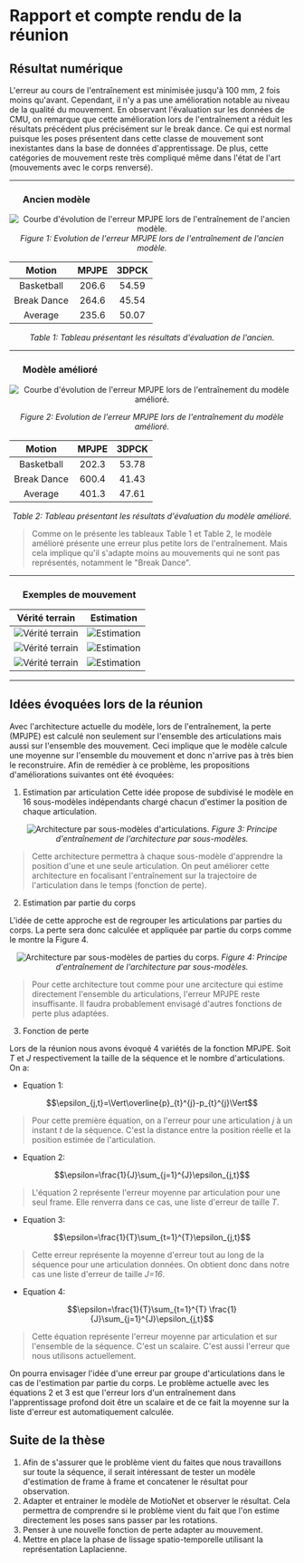 # Rapport et compte rendu de la réunion
## Résultat numérique
L'erreur au cours de l'entraînement est minimisée jusqu'à 100 mm, 2 fois moins qu'avant. Cependant, il n'y a pas une amélioration notable au niveau de la qualité du mouvement. En observant l'évaluation sur les données de CMU, on remarque que cette amélioration lors de l'entraînement a réduit les résultats précédent plus précisément sur le break dance. Ce qui est normal puisque les poses présentent dans cette classe de mouvement sont inexistantes dans la base de données d'apprentissage. De plus, cette catégories de mouvement reste très compliqué même dans l'état de l'art (mouvements avec le corps renversé).

***

### &nbsp;&nbsp;&nbsp;&nbsp;&nbsp;&nbsp;Ancien modèle
<center>

![Courbe d'évolution de l'erreur MPJPE lors de l'entraînement de l'ancien modèle.](./images/old_loss.png  "Evolution de l'erreur MPJPE lors de l'entraînement de l'ancien modèle.")
*Figure 1: Evolution de l'erreur MPJPE lors de l'entraînement de l'ancien modèle.*

| Motion      | MPJPE | 3DPCK |
| :--------:  | :---: | :---: |
| Basketball  | 206.6 | 54.59 |
| Break Dance | 264.6 | 45.54 |
| Average     | 235.6 | 50.07 |

*Table 1: Tableau présentant les résultats d'évaluation de l'ancien.*

</center>


***

### &nbsp;&nbsp;&nbsp;&nbsp;&nbsp;&nbsp;Modèle amélioré

<center>

![Courbe d'évolution de l'erreur MPJPE lors de l'entraînement du modèle amélioré.](./images/new_loss.png  "Evolution de l'erreur MPJPE lors de l'entraînement du modèle amélioré.")

*Figure 2: Evolution de l'erreur MPJPE lors de l'entraînement du modèle amélioré.*

| Motion      | MPJPE | 3DPCK |
| :--------:  | :---: | :---: |
| Basketball  | 202.3 | 53.78 |
| Break Dance | 600.4 | 41.43 |
| Average     | 401.3 | 47.61 |

*Table 2: Tableau présentant les résultats d'évaluation du modèle amélioré.*

</center>

> Comme on le présente les tableaux Table 1 et Table 2, le modèle amélioré présente une erreur plus petite lors de l'entraînement. Mais cela implique qu'il s'adapte moins au mouvements qui ne sont pas représentés, notamment le "Break Dance".

***

### &nbsp;&nbsp;&nbsp;&nbsp;&nbsp;&nbsp;Exemples de mouvement

|Vérité terrain|Estimation|
|-----|-----|
|![Vérité terrain](./images/gt.gif  "Ground truth")|![Estimation](./images/pred.gif  "Estimation")|
|![Vérité terrain](./images/gt_1.gif  "Ground truth")|![Estimation](./images/pred_1.gif  "Estimation")|
|![Vérité terrain](./images/gt_2.gif  "Ground truth")|![Estimation](./images/pred_2.gif  "Estimation")|


***

## Idées évoquées lors de la réunion
Avec l'architecture actuelle du modèle, lors de l'entraînement, la perte (MPJPE) est calculé non seulement sur l'ensemble des articulations mais aussi sur l'ensemble des mouvement. Ceci implique que le modèle calcule une moyenne sur l'ensemble du mouvement et donc n'arrive pas à très bien le reconstruire. Afin de remédier à ce problème, les propositions d'améliorations suivantes ont été évoquées:

1. Estimation par articulation
Cette idée propose de subdivisé le modèle en 16 sous-modèles indépendants chargé chacun d'estimer la position de chaque articulation. 

<center>

![Architecture par sous-modèles d'articulations.](./images/submodeling.jpg  "Principe d'entraînement de l'architecture par sous-modèles d'articulations.")
*Figure 3: Principe d'entraînement de l'architecture par sous-modèles.*

</center>

> Cette architecture permettra à chaque sous-modèle d'apprendre la position d'une et une seule articulation. On peut améliorer cette architecture en focalisant l'entraînement sur la trajectoire de l'articulation dans le temps (fonction de perte).


2. Estimation par partie du corps

L'idée de cette approche est de regrouper les articulations par parties du corps. La perte sera donc calculée et appliquée par partie du corps comme le montre la Figure 4.

<center>

![Architecture par sous-modèles de parties du corps.](./images/bodyparts.jpg  "Principe d'entraînement de l'architecture par sous-modèles de parties du corps.")
*Figure 4: Principe d'entraînement de l'architecture par sous-modèles.*

</center>

> Pour cette architecture tout comme pour une arcitecture qui estime directement l'ensemble du articulations, l'erreur MPJPE reste insuffisante. Il faudra probablement envisagé d'autres fonctions de perte plus adaptées.

3. Fonction de perte

Lors de la réunion nous avons évoqué 4 variétés de la fonction MPJPE.
Soit *T* et *J* respectivement la taille de la séquence et le nombre d'articulations. On a:
* Equation 1:

$$\epsilon_{j,t}=\Vert\overline{p}_{t}^{j}-p_{t}^{j}\Vert$$

> Pour cette première équation, on a l'erreur pour une articulation *j* à un instant *t* de la séquence. C'est la distance entre la position réelle et la position estimée de l'articulation.

* Equation 2:

$$\epsilon=\frac{1}{J}\sum_{j=1}^{J}\epsilon_{j,t}$$

> L'équation 2 représente l'erreur moyenne par articulation pour une seul frame. Elle renverra dans ce cas, une liste d'erreur de taille *T*. 

* Equation 3:

$$\epsilon=\frac{1}{T}\sum_{t=1}^{T}\epsilon_{j,t}$$

> Cette erreur représente la moyenne d'erreur tout au long de la séquence pour une articulation données. On obtient donc dans notre cas une liste d'erreur de taille *J=16*.

* Equation 4:

$$\epsilon=\frac{1}{T}\sum_{t=1}^{T} \frac{1}{J}\sum_{j=1}^{J}\epsilon_{j,t}$$

> Cette équation représente l'erreur moyenne par articulation et sur l'ensemble de la séquence. C'est un scalaire. C'est aussi l'erreur que nous utilisons actuellement.

On pourra envisager l'idée d'une erreur par groupe d'articulations dans le cas de l'estimation par partie du corps. Le problème actuelle avec les équations 2 et 3 est que l'erreur lors d'un entraînement dans l'apprentissage profond doit être un scalaire et de ce fait la moyenne sur la liste d'erreur est automatiquement calculée.

## Suite de la thèse

1. Afin de s'assurer que le problème vient du faites que nous travaillons sur toute la séquence, il serait intéressant de tester un modèle d'estimation de frame à frame et concatener le résultat pour observation.
2. Adapter et entrainer le modèle de MotioNet et observer le résultat. Cela permettra de comprendre si le problème vient du fait que l'on estime directement les poses sans passer par les rotations.
3. Penser à une nouvelle fonction de perte adapter au mouvement.
4. Mettre en place la phase de lissage spatio-temporelle utilisant la représentation Laplacienne.

<script type="text/javascript" id="MathJax-script" async
  src="https://cdn.jsdelivr.net/npm/mathjax@3/es5/tex-chtml.js">
</script>